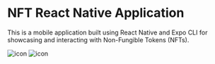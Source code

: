 # NFT React Native Application

This is a mobile application built using React Native and Expo CLI for showcasing and interacting with Non-Fungible Tokens (NFTs).

<img src="https://res.cloudinary.com/chuksmbanaso/image/upload/v1692508606/Screenshot_2023-08-20_at_06.14.33_b6f8bn.png" title="icon" alt="icon">
<img src="https://res.cloudinary.com/chuksmbanaso/image/upload/v1692508615/Screenshot_2023-08-20_at_06.15.51_a8ot3n.png" title="icon" alt="icon">
